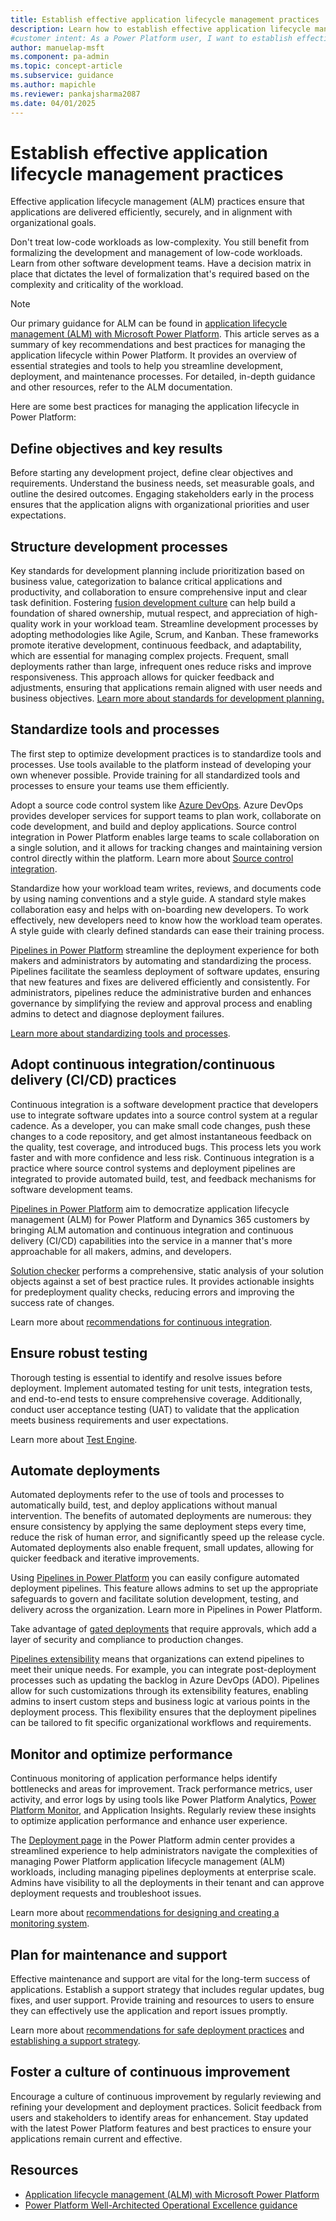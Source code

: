 ```yaml
---
title: Establish effective application lifecycle management practices
description: Learn how to establish effective application lifecycle management (ALM) practices in Power Platform to streamline development, deployment, and maintenance processes.
#customer intent: As a Power Platform user, I want to establish effective ALM practices so that I can streamline development, deployment, and maintenance processes.
author: manuelap-msft
ms.component: pa-admin
ms.topic: concept-article
ms.subservice: guidance
ms.author: mapichle
ms.reviewer: pankajsharma2087
ms.date: 04/01/2025
---
```


# Establish effective application lifecycle management practices

Effective application lifecycle management (ALM) practices ensure that applications are delivered efficiently, securely, and in alignment with organizational goals.

Don't treat low-code workloads as low-complexity. You still benefit from formalizing the development and management of low-code workloads. Learn from other software development teams. Have a decision matrix in place that dictates the level of formalization that's required based on the complexity and criticality of the workload.

> [!NOTE]
> Our primary guidance for ALM can be found in [application lifecycle management (ALM) with Microsoft Power Platform](/power-platform/alm/). This article serves as a summary of key recommendations and best practices for managing the application lifecycle within Power Platform. It provides an overview of essential strategies and tools to help you streamline development, deployment, and maintenance processes. For detailed, in-depth guidance and other resources, refer to the ALM documentation.

Here are some best practices for managing the application lifecycle in Power Platform:

## Define objectives and key results

Before starting any development project, define clear objectives and requirements. Understand the business needs, set measurable goals, and outline the desired outcomes. Engaging stakeholders early in the process ensures that the application aligns with organizational priorities and user expectations.

## Structure development processes

Key standards for development planning include prioritization based on business value, categorization to balance critical applications and productivity, and collaboration to ensure comprehensive input and clear task definition. Fostering [fusion development culture](/power-platform/well-architected/operational-excellence/fusion-culture) can help build a foundation of shared ownership, mutual respect, and appreciation of high-quality work in your workload team. Streamline development processes by adopting methodologies like Agile, Scrum, and Kanban. These frameworks promote iterative development, continuous feedback, and adaptability, which are essential for managing complex projects. Frequent, small deployments rather than large, infrequent ones reduce risks and improve responsiveness. This approach allows for quicker feedback and adjustments, ensuring that applications remain aligned with user needs and business objectives. [Learn more about standards for development planning.](/power-platform/well-architected/operational-excellence/formalize-development-practices)

## Standardize tools and processes

The first step to optimize development practices is to standardize tools and processes. Use tools available to the platform instead of developing your own whenever possible. Provide training for all standardized tools and processes to ensure your teams use them efficiently.

Adopt a source code control system like [Azure DevOps](/azure/devops). Azure DevOps provides developer services for support teams to plan work, collaborate on code development, and build and deploy applications. Source control integration in Power Platform enables large teams to scale collaboration on a single solution, and it allows for tracking changes and maintaining version control directly within the platform. Learn more about [Source control integration](/power-platform/alm/git-integration/overview).

Standardize how your workload team writes, reviews, and documents code by using naming conventions and a style guide. A standard style makes collaboration easy and helps with on-boarding new developers. To work effectively, new developers need to know how the workload team operates. A style guide with clearly defined standards can ease their training process.

[Pipelines in Power Platform](/power-platform/alm/pipelines) streamline the deployment experience for both makers and administrators by automating and standardizing the process. Pipelines facilitate the seamless deployment of software updates, ensuring that new features and fixes are delivered efficiently and consistently. For administrators, pipelines reduce the administrative burden and enhances governance by simplifying the review and approval process and enabling admins to detect and diagnose deployment failures.

[Learn more about standardizing tools and processes](/power-platform/well-architected/operational-excellence/tools-processes).

## Adopt continuous integration/continuous delivery (CI/CD) practices

Continuous integration is a software development practice that developers use to integrate software updates into a source control system at a regular cadence. As a developer, you can make small code changes, push these changes to a code repository, and get almost instantaneous feedback on the quality, test coverage, and introduced bugs. This process lets you work faster and with more confidence and less risk. Continuous integration is a practice where source control systems and deployment pipelines are integrated to provide automated build, test, and feedback mechanisms for software development teams.

[Pipelines in Power Platform](/power-platform/alm/pipelines) aim to democratize application lifecycle management (ALM) for Power Platform and Dynamics 365 customers by bringing ALM automation and continuous integration and continuous delivery (CI/CD) capabilities into the service in a manner that's more approachable for all makers, admins, and developers.

[Solution checker](/power-platform/admin/managed-environment-solution-checker) performs a comprehensive, static analysis of your solution objects against a set of best practice rules. It provides actionable insights for predeployment quality checks, reducing errors and improving the success rate of changes.

Learn more about [recommendations for continuous integration](/power-platform/well-architected/operational-excellence/release-engineering-continuous-integration).

## Ensure robust testing

Thorough testing is essential to identify and resolve issues before deployment. Implement automated testing for unit tests, integration tests, and end-to-end tests to ensure comprehensive coverage. Additionally, conduct user acceptance testing (UAT) to validate that the application meets business requirements and user expectations.

Learn more about [Test Engine](/power-apps/developer/test-engine/overview).

## Automate deployments

Automated deployments refer to the use of tools and processes to automatically build, test, and deploy applications without manual intervention. The benefits of automated deployments are numerous: they ensure consistency by applying the same deployment steps every time, reduce the risk of human error, and significantly speed up the release cycle. Automated deployments also enable frequent, small updates, allowing for quicker feedback and iterative improvements.

Using [Pipelines in Power Platform](/power-platform/alm/pipelines) you can easily configure automated deployment pipelines. This feature allows admins to set up the appropriate safeguards to govern and facilitate solution development, testing, and delivery across the organization. Learn more in Pipelines in Power Platform.

Take advantage of [gated deployments](/power-platform/alm/delegated-deployments-setup) that require approvals, which add a layer of security and compliance to production changes.

[Pipelines extensibility](/power-platform/alm/extend-pipelines#gated-extensions-available) means that organizations can extend pipelines to meet their unique needs. For example, you can integrate post-deployment processes such as updating the backlog in Azure DevOps (ADO). Pipelines allow for such customizations through its extensibility features, enabling admins to insert custom steps and business logic at various points in the deployment process. This flexibility ensures that the deployment pipelines can be tailored to fit specific organizational workflows and requirements.

## Monitor and optimize performance

Continuous monitoring of application performance helps identify bottlenecks and areas for improvement. Track performance metrics, user activity, and error logs by using tools like Power Platform Analytics, [Power Platform Monitor](/power-platform/admin/monitoring/monitoring-overview), and Application Insights. Regularly review these insights to optimize application performance and enhance user experience.

The [Deployment page](/power-platform/alm/admin-deployment-hub) in the Power Platform admin center provides a streamlined experience to help administrators navigate the complexities of managing Power Platform application lifecycle management (ALM) workloads, including managing pipelines deployments at enterprise scale. Admins have visibility to all the deployments in their tenant and can approve deployment requests and troubleshoot issues.

Learn more about [recommendations for designing and creating a monitoring system](/power-platform/well-architected/operational-excellence/observability).

## Plan for maintenance and support

Effective maintenance and support are vital for the long-term success of applications. Establish a support strategy that includes regular updates, bug fixes, and user support. Provide training and resources to users to ensure they can effectively use the application and report issues promptly.

Learn more about [recommendations for safe deployment practices](/power-platform/well-architected/operational-excellence/safe-deployments) and [establishing a support strategy](support-strategy.md).

## Foster a culture of continuous improvement

Encourage a culture of continuous improvement by regularly reviewing and refining your development and deployment practices. Solicit feedback from users and stakeholders to identify areas for enhancement. Stay updated with the latest Power Platform features and best practices to ensure your applications remain current and effective.

## Resources

- [Application lifecycle management (ALM) with Microsoft Power Platform](/power-platform/alm/)
- [Power Platform Well-Architected Operational Excellence guidance](/power-platform/well-architected/operational-excellence/)
